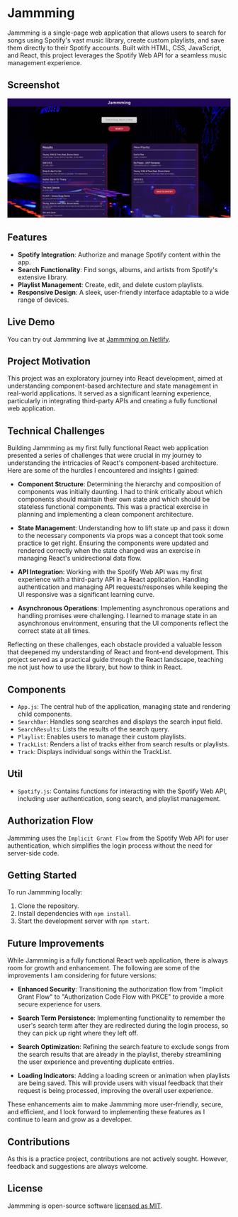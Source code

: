 # Jammming

Jammming is a single-page web application that allows users to search for songs using Spotify's vast music library, create custom playlists, and save them directly to their Spotify accounts. Built with HTML, CSS, JavaScript, and React, this project leverages the Spotify Web API for a seamless music management experience.

## Screenshot

![Jammming App Screenshot](/src/assets/images/app-image.png)

## Features

- **Spotify Integration**: Authorize and manage Spotify content within the app.
- **Search Functionality**: Find songs, albums, and artists from Spotify's extensive library.
- **Playlist Management**: Create, edit, and delete custom playlists.
- **Responsive Design**: A sleek, user-friendly interface adaptable to a wide range of devices.

## Live Demo

You can try out Jammming live at [Jammming on Netlify](https://jammming-reactapp.netlify.app/).

## Project Motivation

This project was an exploratory journey into React development, aimed at understanding component-based architecture and state management in real-world applications. It served as a significant learning experience, particularly in integrating third-party APIs and creating a fully functional web application.

## Technical Challenges

Building Jammming as my first fully functional React web application presented a series of challenges that were crucial in my journey to understanding the intricacies of React's component-based architecture. Here are some of the hurdles I encountered and insights I gained:

- **Component Structure**: Determining the hierarchy and composition of components was initially daunting. I had to think critically about which components should maintain their own state and which should be stateless functional components. This was a practical exercise in planning and implementing a clean component architecture.

- **State Management**: Understanding how to lift state up and pass it down to the necessary components via props was a concept that took some practice to get right. Ensuring the components were updated and rendered correctly when the state changed was an exercise in managing React's unidirectional data flow.

- **API Integration**: Working with the Spotify Web API was my first experience with a third-party API in a React application. Handling authentication and managing API requests/responses while keeping the UI responsive was a significant learning curve.

- **Asynchronous Operations**: Implementing asynchronous operations and handling promises were challenging. I learned to manage state in an asynchronous environment, ensuring that the UI components reflect the correct state at all times.

Reflecting on these challenges, each obstacle provided a valuable lesson that deepened my understanding of React and front-end development. This project served as a practical guide through the React landscape, teaching me not just how to use the library, but how to think in React.

## Components

- `App.js`: The central hub of the application, managing state and rendering child components.
- `SearchBar`: Handles song searches and displays the search input field.
- `SearchResults`: Lists the results of the search query.
- `Playlist`: Enables users to manage their custom playlists.
- `TrackList`: Renders a list of tracks either from search results or playlists.
- `Track`: Displays individual songs within the TrackList.

## Util

- `Spotify.js`: Contains functions for interacting with the Spotify Web API, including user authentication, song search, and playlist management.

## Authorization Flow

Jammming uses the `Implicit Grant Flow` from the Spotify Web API for user authentication, which simplifies the login process without the need for server-side code.

## Getting Started

To run Jammming locally:

1. Clone the repository.
2. Install dependencies with `npm install`.
3. Start the development server with `npm start`.

## Future Improvements

While Jammming is a fully functional React web application, there is always room for growth and enhancement. The following are some of the improvements I am considering for future versions:

- **Enhanced Security**: Transitioning the authorization flow from "Implicit Grant Flow" to "Authorization Code Flow with PKCE" to provide a more secure experience for users.

- **Search Term Persistence**: Implementing functionality to remember the user's search term after they are redirected during the login process, so they can pick up right where they left off.

- **Search Optimization**: Refining the search feature to exclude songs from the search results that are already in the playlist, thereby streamlining the user experience and preventing duplicate entries.

- **Loading Indicators**: Adding a loading screen or animation when playlists are being saved. This will provide users with visual feedback that their request is being processed, improving the overall user experience.

These enhancements aim to make Jammming more user-friendly, secure, and efficient, and I look forward to implementing these features as I continue to learn and grow as a developer.

## Contributions

As this is a practice project, contributions are not actively sought. However, feedback and suggestions are always welcome.

## License

Jammming is open-source software [licensed as MIT](LICENSE).
